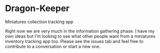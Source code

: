 # Dragon-Keeper
Miniatures collection tracking app

Right now we are very much in the information gathering phase.  I have my own ideas but I'm looking to see what other people want from a miniatures inventory tracking app too. Please see the issues tab and feel free to contribute to a conversation or start a new one.
